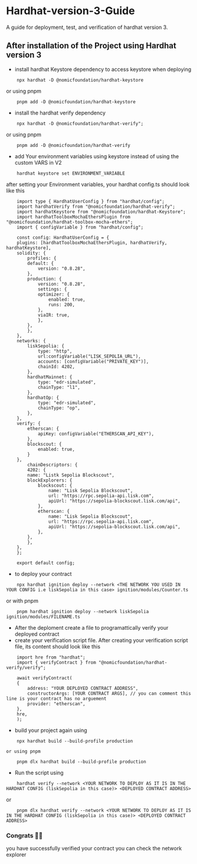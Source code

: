 # Hardhat-version-3-Guide
A guide for deployment, test, and verification of hardhat version 3.

## After installation of the Project using Hardhat version 3 
- install hardhat Keystore dependency to access keystore when deploying
```
    npx hardhat -D @nomicfoundation/hardhat-keystore
```
or using pnpm
```
    pnpm add -D @nomicfoundation/hardhat-keystore
```

- install the hardhat verify dependency

```
    npx hardhat -D @nomicfoundation/hardhat-verify";
```
or using pnpm
```
    pnpm add -D @nomicfoundation/hardhat-verify
```

- add Your environment variables using keystore instead of using the custom VARS in V2
```
    hardhat keystore set ENVIRONMENT_VARIABLE
```
after setting your Environment variables, your hardhat config.ts should look like this
```
    import type { HardhatUserConfig } from "hardhat/config";
    import hardhatVerify from "@nomicfoundation/hardhat-verify";
    import hardhatKeystore from "@nomicfoundation/hardhat-Keystore";
    import hardhatToolboxMochaEthersPlugin from "@nomicfoundation/hardhat-toolbox-mocha-ethers";
    import { configVariable } from "hardhat/config";

    const config: HardhatUserConfig = {
    plugins: [hardhatToolboxMochaEthersPlugin, hardhatVerify, hardhatKeystore],
    solidity: {
        profiles: {
        default: {
            version: "0.8.28",
        },
        production: {
            version: "0.8.28",
            settings: {
            optimizer: {
                enabled: true,
                runs: 200,
            },
            viaIR: true,
            },
        },
        },
    },
    networks: {
        liskSepolia: {
            type: "http",
            url:configVariable("LISK_SEPOLIA_URL"),
            accounts: [configVariable("PRIVATE_KEY")],
            chainId: 4202,
        },
        hardhatMainnet: {
            type: "edr-simulated",
            chainType: "l1",
        },
        hardhatOp: {
            type: "edr-simulated",
            chainType: "op",
        },
    },
    verify: {
        etherscan: {
            apiKey: configVariable("ETHERSCAN_API_KEY"),
        },
        blockscout: {
            enabled: true,
        }
    },
        chainDescriptors: {
        4202: {
        name: "Listk Sepolia Blockscout",
        blockExplorers: {
            blockscout: {
                name: "Lisk Sepolia Blockscout",
                url: "https://rpc.sepolia-api.lisk.com",
                apiUrl: "https://sepolia-blockscout.lisk.com/api",
            },
            etherscan: {
                name: "Lisk Sepolia Blockscout",
                url: "https://rpc.sepolia-api.lisk.com",
                apiUrl: "https://sepolia-blockscout.lisk.com/api",
            },
        },
        },
    },
    };

    export default config;
```

- to deploy your contract

```
    npx hardhat ignition deploy --network <THE NETWORK YOU USED IN YOUR CONFIG i.e liskSepolia in this case> ignition/modules/Counter.ts 
```

or with pnpm 

```
    pnpm hardhat ignition deploy --network liskSepolia ignition/modules/FILENAME.ts 
```

- After the deploment create a file to programattically verify your deployed contract
- create your verification script file.
 After creating your verification script file, its content should look like this

```
    import hre from "hardhat";
    import { verifyContract } from "@nomicfoundation/hardhat-verify/verify";

    await verifyContract(
    {
        address: "YOUR DEPLOYED CONTRACT ADDRESS",
        constructorArgs: [YOUR CONTRACT ARGS], // you can comment this line is your contract has no arguement
        provider: "etherscan",
    },
    hre,
    );
```

- build your project again using 

```
    npx hardhat build --build-profile production
``` 
    or using pnpm 
```
    pnpm dlx hardhat build --build-profile production
```
- Run the script using 
```
    hardhat verify --network <YOUR NETWORK TO DEPLOY AS IT IS IN THE HARDHAT CONFIG (liskSepolia in this case)> <DEPLOYED CONTRACT ADDRESS> 
```
or 
```
    pnpm dlx hardhat verify --network <YOUR NETWORK TO DEPLOY AS IT IS IN THE HARDHAT CONFIG (liskSepolia in this case)> <DEPLOYED CONTRACT ADDRESS> 
```

### Congrats 🎉🎉
you have successfully verified your contract 
you can check the network explorer
